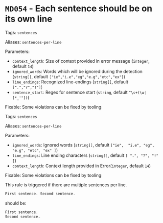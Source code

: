 # `MD054` - Each sentence should be on its own line

Tags: `sentences`

Aliases: `sentences-per-line`

Parameters:

- `context_length`: Size of context provided in error message (`integer`,
  default `14`)
- `ignored_words`: Words which will be ignored during the detection
  (`string[]`, default `["ie","i.e","eg","e.g","etc","ex"]`)
- `line_endings`: Recognized line-endings (`string[]`, default `[".","?","!"]`)
- `sentence_start`: Regex for sentence start (`string`, default
  `^\s+(\w|[*_'"])`)

Fixable: Some violations can be fixed by tooling

Tags: `sentences`

Aliases: `sentences-per-line`

Parameters:

- `ignored_words`: Ignored words (`string[]`,
  default `["ie",  "i.e", "eg", "e.g", "etc", "ex" ]`)
- `line_endings`: Line ending characters (`string[]`,
  default `[ ".", "?", "!" ]`)
- `context_length`: Context length provided in Error(`integer`, default `14`)

Fixable: Some violations can be fixed by tooling

This rule is triggered if there are multiple sentences per line.

```markdown
First sentence. Second sentence.
```

should be:

```markdown
First sentence.
Second sentence.
```
